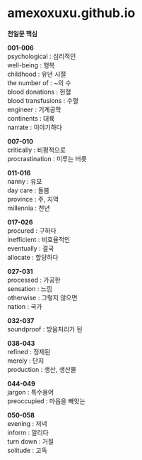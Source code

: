 # amexoxuxu.github.io

**천일문 핵심**

**001-006**\
psychological : 심리적인\
well-being : 행복\
childhood : 유년 시절\
the number of : ~의 수\
blood donations : 헌혈\
blood transfusions : 수혈\
engineer : 기계공학\
continents : 대륙\
narrate : 이야기하다

**007-010**\
critically : 비평적으로\
procrastination : 미루는 버릇

**011-016**\
nanny : 유모\
day care : 돌봄\
province : 주, 지역\
millennia : 천년

**017-026**\
procured : 구하다\
inefficient : 비효율적인\
eventually : 결국\
allocate : 할당하다

**027-031**\
processed : 가공한\
sensation : 느낌\
otherwise : 그렇지 않으면\
nation : 국가

**032-037**\
soundproof : 방음처리가 된

**038-043**\
refined : 정제된\
merely : 단지\
production : 생산, 생산물

**044-049**\
jargon : 특수용어\
preoccupied : 마음을 빼앗는

**050-058**\
evening : 저녁\
inform : 알리다\
turn down : 거절\
solitude : 고독